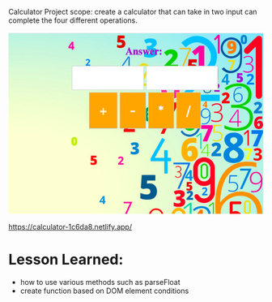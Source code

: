 

Calculator
Project scope: create a calculator that can take in two input can complete the four different operations.

![ screenshot of application](calculator.png)

https://calculator-1c6da8.netlify.app/

# Lesson Learned:
*  how to use various methods such as parseFloat
* create function based on DOM element conditions
